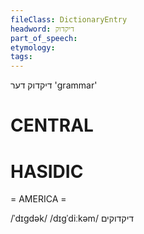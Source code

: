 ```yaml
---
fileClass: DictionaryEntry
headword: דיקדוק
part_of_speech: 
etymology: 
tags: 
---
```

דיקדוק
דער
'grammar'

CENTRAL
========

HASIDIC
=======
= AMERICA = 

/ˈdɪgdək/
/dɪgˈdiːkəm/ דיקדוקים